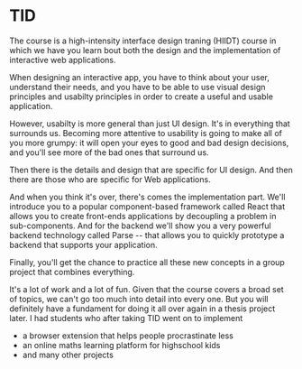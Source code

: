 # TID 

The course is a high-intensity interface design traning (HIIDT) course in which we have you learn bout both the design and the implementation of interactive web applications.

When designing an interactive app, you have to think about your user, understand their needs, and you have to be able to use visual design principles and usabilty principles in order to create a useful and usable application. 

However, usabilty is more general than just UI design. It's in everything that surrounds us. Becoming more attentive to usability is going to make all of you more grumpy: it will open your eyes to good and bad design decisions, and you'll see more of the bad ones that surround us.

Then there is the details and design that are specific for UI design. And then there are those who are specific for Web applications. 

And when you think it's over, there's comes the implementation part. We'll introduce you to a popular component-based framework called React that allows you to create front-ends  applications by decoupling a problem in sub-components. And for the backend we'll show you a very powerful backend technology called Parse -- that allows you to quickly prototype a backend that supports your application. 

Finally, you'll get the chance to practice all these new concepts in a group project that combines everything. 

It's a lot of work and a lot of fun. Given that the course covers a broad set of topics, we can't go too much into detail into every one. But you will definitely have a fundament for doing it all over again in a thesis project later. I had students who after taking TID went on to implement 
-  a browser extension that helps people procrastinate less
- an online maths learning platform for highschool kids 
- and many other projects

